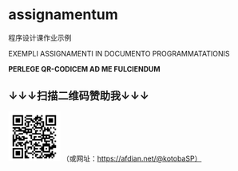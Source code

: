 # assignamentum
程序设计课作业示例

EXEMPLI ASSIGNAMENTI IN DOCUMENTO PROGRAMMATATIONIS



**PERLEGE QR-CODICEM AD ME FULCIENDUM**

## **↓↓↓扫描二维码赞助我↓↓↓**

![avatar](https://github.com/KotobaSuke/assignamentum/blob/main/patron_code.png)
（或网址：https://afdian.net/@kotobaSP）
